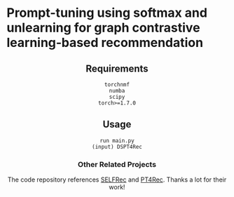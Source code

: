 <h1> Prompt-tuning using softmax and unlearning for graph contrastive learning‑based recommendation</h1>
<div style="text-align: center;">
  
## Requirements
```
torchnmf
numba
scipy
torch>=1.7.0
```

## Usage
```
run main.py
(input) DSPT4Rec
```

### Other Related Projects
The code repository references [SELFRec](https://github.com/Coder-Yu/SELFRec) and [PT4Rec](https://github.com/XiaoWei-i/PT4Rec).
Thanks a lot for their work!


